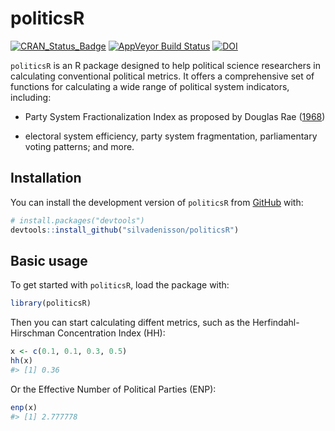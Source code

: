 
<!-- README.md is generated from README.Rmd. Please edit that file -->

# politicsR

<!-- badges: start -->

[![CRAN_Status_Badge](http://www.r-pkg.org/badges/version/politicsR)](https://cran.r-project.org/package=politicsR)
[![AppVeyor Build
Status](https://ci.appveyor.com/api/projects/status/3xp80q2vnwfxwhif/branch/main?svg=true)](https://ci.appveyor.com/project/silvadenisson/politicsr/branch/main)
[![DOI](https://zenodo.org/badge/597187661.svg)](https://zenodo.org/badge/latestdoi/597187661)
<!-- badges: end -->

`politicsR` is an R package designed to help political science
researchers in calculating conventional political metrics. It offers a
comprehensive set of functions for calculating a wide range of political
system indicators, including:

-   Party System Fractionalization Index as proposed by Douglas Rae
    ([1968](https://journals.sagepub.com/doi/abs/10.1177/001041406800100305?journalCode=cpsa))

-   electoral system efficiency, party system fragmentation,
    parliamentary voting patterns; and more.

## Installation

You can install the development version of `politicsR` from
[GitHub](https://github.com/) with:

``` r
# install.packages("devtools")
devtools::install_github("silvadenisson/politicsR")
```

## Basic usage

To get started with `politicsR`, load the package with:

``` r
library(politicsR)
```

Then you can start calculating diffent metrics, such as the
Herfindahl-Hirschman Concentration Index (HH):

``` r
x <- c(0.1, 0.1, 0.3, 0.5)
hh(x)
#> [1] 0.36
```

Or the Effective Number of Political Parties (ENP):

``` r
enp(x)
#> [1] 2.777778
```

